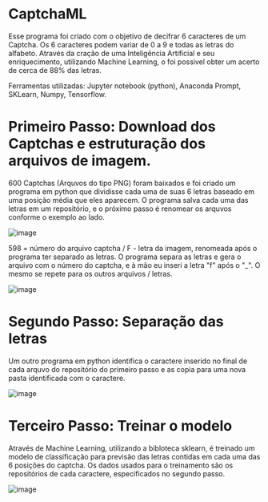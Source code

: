# CaptchaML

Esse programa foi criado com o objetivo de decifrar 6 caracteres de um Captcha. Os 6 caracteres podem variar de 0 a 9 e todas as letras do alfabeto.
Através da cração de uma Inteligência Artificial e seu enriquecimento, utilizando Machine Learning, o foi possivel obter um acerto de cerca de 88% das letras.

Ferramentas utilizadas: Jupyter notebook (python), Anaconda Prompt, SKLearn, Numpy, Tensorflow.

#  Primeiro Passo: Download dos Captchas e estruturação dos arquivos de imagem.
600 Captchas (Arquvos do tipo PNG) foram baixados e foi criado um programa em python que dividisse cada uma de suas 6 letras baseado em uma posição média que eles aparecem. O    programa salva cada uma das letras em um repositório, e o próximo passo é renomear os arquvos conforme o exemplo ao lado.
  
![image](https://user-images.githubusercontent.com/55901438/110069193-1224e780-7d56-11eb-91b8-327c3ef3c006.png)

598 = número do arquivo captcha / F - letra da imagem, renomeada após o programa ter separado as letras. O programa separa as letras e gera o arquivo com o número do captcha, e à mão eu inseri a letra "f" após o "_". O mesmo se repete para os outros arquivos / letras.  

![image](https://user-images.githubusercontent.com/55901438/110070675-3df59c80-7d59-11eb-9bc4-30a3f0e08932.png)


#  Segundo Passo: Separação das letras
Um outro programa em python identifica o caractere inserido no final de cada arquvo do repositório do primeiro passo e as copia para uma nova pasta identificada com o caractere.
  
![image](https://user-images.githubusercontent.com/55901438/110072869-3506ca00-7d5d-11eb-97ac-dea98412ec71.png)

#  Terceiro Passo: Treinar o modelo
Através de Machine Learning, utilizando a bibloteca sklearn, é treinado um modelo de classificação para previsão das letras contidas em cada uma das 6 posições do captcha. Os dados usados para o treinamento são os repositórios de cada caractere, especificados no segundo passo.

![image](https://user-images.githubusercontent.com/55901438/110074551-2a99ff80-7d60-11eb-987c-3cd75576f749.png)


